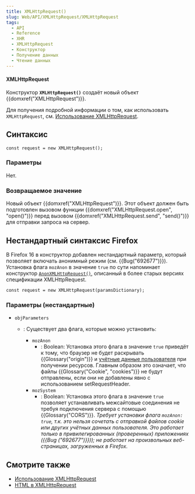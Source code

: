 ```yaml
---
title: XMLHttpRequest()
slug: Web/API/XMLHttpRequest/XMLHttpRequest
tags:
  - API
  - Reference
  - XHR
  - XMLHttpRequest
  - Конструктор
  - Получение данных
  - Чтение данных
---
```


#### XMLHttpRequest

Конструктор **`XMLHttpRequest()`** создаёт новый объект {{domxref("XMLHttpRequest")}}.

Для получения подробной информации о том, как использовать `XMLHttpRequest`, см. [Использование XMLHttpRequest](/ru/docs/Web/API/XMLHttpRequest/Using_XMLHttpRequest).

## Синтаксис

```
const request = new XMLHttpRequest();
```

### Параметры

Нет.

### Возвращаемое значение

Новый объект {{domxref("XMLHttpRequest")}}. Этот объект должен быть подготовлен вызовом функции {{domxref("XMLHttpRequest.open", "open()")}} перед вызовом {{domxref("XMLHttpRequest.send", "send()")}} для отправки запроса на сервер.

## Нестандартный синтаксис Firefox

В Firefox 16 в конструктор добавлен нестандартный параметр, который позволяет включать анонимный режим (см. {{Bug("692677")}}). Установка флага `mozAnon` в значение `true` по сути напоминает конструктор [`AnonXMLHttpRequest()`](http://www.w3.org/TR/2012/WD-XMLHttpRequest-20120117/#dom-anonxmlhttprequest), описанный в более старых версиях спецификации XMLHttpRequest.

```
const request = new XMLHttpRequest(paramsDictionary);
```

### Параметры (нестандартные)

- `objParameters`

  - : Существует два флага, которые можно установить:

    - `mozAnon`
      - : Boolean: Установка этого флага в значение `true` приведёт к тому, что браузер не будет раскрывать {{Glossary("origin")}} и [учётные данные пользователя](http://www.w3.org/TR/2012/WD-XMLHttpRequest-20120117/#user-credentials) при получении ресурсов. Главным образом это означает, что файлы {{Glossary("Cookie", "cookies")}} не будут отправлены, если они не добавлены явно с использованием setRequestHeader.
    - `mozSystem`
      - : Boolean: Установка этого флага в значение `true` позволяет устанавливать межсайтовые соединения не требуя подключения сервера с помощью {{Glossary("CORS")}}. _Требует установки флага `mozAnon: true`, т.к. это нельзя сочетать с отправкой файлов cookie или других учётных данных пользователя. Это работает только в привилегированных (проверенных) приложениях ({{Bug ("692677")}})); не работает на произвольных веб-страницах, загруженных в Firefox._

## Смотрите также

- [Использование XMLHttpRequest](/ru/docs/Web/API/XMLHttpRequest/Using_XMLHttpRequest)
- [HTML в XMLHttpRequest](/ru/docs/Web/API/XMLHttpRequest/HTML_in_XMLHttpRequest)
